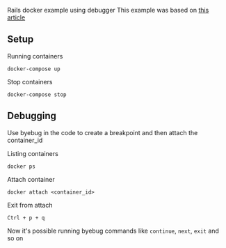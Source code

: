 Rails docker example using debugger
This example was based on [this article](https://medium.com/gogox-technology/debugging-rails-app-with-docker-compose-39a3767962f4)

## Setup

Running containers
```
docker-compose up
```

Stop containers
```
docker-compose stop
```

## Debugging

Use byebug in the code to create a breakpoint and then attach the container_id

Listing containers

```
docker ps
```

Attach container

```
docker attach <container_id>
```

Exit from attach

```
Ctrl + p + q
```

Now it's possible running byebug commands like `continue`, `next`, `exit` and so on


